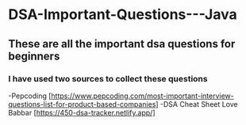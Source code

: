 # DSA-Important-Questions---Java

## These are all the important dsa questions for beginners

### I have used two sources to collect these questions
-Pepcoding [https://www.pepcoding.com/most-important-interview-questions-list-for-product-based-companies]
-DSA Cheat Sheet Love Babbar [https://450-dsa-tracker.netlify.app/]
